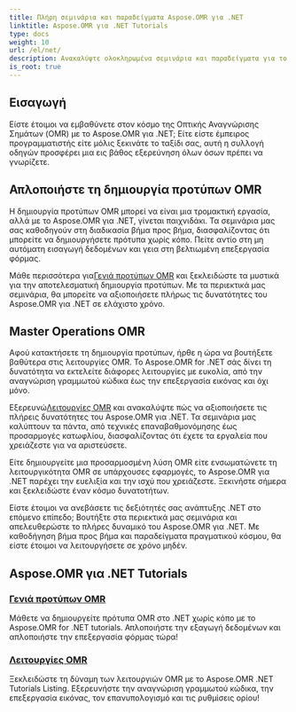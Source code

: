 ```yaml
---
title: Πλήρη σεμινάρια και παραδείγματα Aspose.OMR για .NET
linktitle: Aspose.OMR για .NET Tutorials
type: docs
weight: 10
url: /el/net/
description: Ανακαλύψτε ολοκληρωμένα σεμινάρια και παραδείγματα για το Aspose.OMR για .NET. Απλοποιήστε τη δημιουργία προτύπων και τις λειτουργίες OMR χωρίς κόπο. Ξεκλειδώστε ισχυρές δυνατότητες τώρα!
is_root: true
---
```

## Εισαγωγή

Είστε έτοιμοι να εμβαθύνετε στον κόσμο της Οπτικής Αναγνώρισης Σημάτων (OMR) με το Aspose.OMR για .NET; Είτε είστε έμπειρος προγραμματιστής είτε μόλις ξεκινάτε το ταξίδι σας, αυτή η συλλογή οδηγών προσφέρει μια εις βάθος εξερεύνηση όλων όσων πρέπει να γνωρίζετε.

## Απλοποιήστε τη δημιουργία προτύπων OMR

Η δημιουργία προτύπων OMR μπορεί να είναι μια τρομακτική εργασία, αλλά με το Aspose.OMR για .NET, γίνεται παιχνιδάκι. Τα σεμινάρια μας σας καθοδηγούν στη διαδικασία βήμα προς βήμα, διασφαλίζοντας ότι μπορείτε να δημιουργήσετε πρότυπα χωρίς κόπο. Πείτε αντίο στη μη αυτόματη εισαγωγή δεδομένων και γεια στη βελτιωμένη επεξεργασία φόρμας.

 Μάθε περισσότερα για[Γενιά προτύπων OMR](./omr-template-generation/) και ξεκλειδώστε τα μυστικά για την αποτελεσματική δημιουργία προτύπων. Με τα περιεκτικά μας σεμινάρια, θα μπορείτε να αξιοποιήσετε πλήρως τις δυνατότητες του Aspose.OMR για .NET σε ελάχιστο χρόνο.

## Master Operations OMR

Αφού κατακτήσετε τη δημιουργία προτύπων, ήρθε η ώρα να βουτήξετε βαθύτερα στις λειτουργίες OMR. Το Aspose.OMR for .NET σάς δίνει τη δυνατότητα να εκτελείτε διάφορες λειτουργίες με ευκολία, από την αναγνώριση γραμμωτού κώδικα έως την επεξεργασία εικόνας και όχι μόνο.

 Εξερευνώ[Λειτουργίες OMR](./omr-operations/) και ανακαλύψτε πώς να αξιοποιήσετε τις πλήρεις δυνατότητες του Aspose.OMR για .NET. Τα σεμινάρια μας καλύπτουν τα πάντα, από τεχνικές επαναβαθμονόμησης έως προσαρμογές κατωφλίου, διασφαλίζοντας ότι έχετε τα εργαλεία που χρειάζεστε για να αριστεύσετε.

Είτε δημιουργείτε μια προσαρμοσμένη λύση OMR είτε ενσωματώνετε τη λειτουργικότητα OMR σε υπάρχουσες εφαρμογές, το Aspose.OMR για .NET παρέχει την ευελιξία και την ισχύ που χρειάζεστε. Ξεκινήστε σήμερα και ξεκλειδώστε έναν κόσμο δυνατοτήτων.

Είστε έτοιμοι να ανεβάσετε τις δεξιότητές σας ανάπτυξης .NET στο επόμενο επίπεδο; Βουτήξτε στα περιεκτικά μας σεμινάρια και απελευθερώστε το πλήρες δυναμικό του Aspose.OMR για .NET. Με καθοδήγηση βήμα προς βήμα και παραδείγματα πραγματικού κόσμου, θα είστε έτοιμοι να λειτουργήσετε σε χρόνο μηδέν.

## Aspose.OMR για .NET Tutorials 
### [Γενιά προτύπων OMR](./omr-template-generation/)
Μάθετε να δημιουργείτε πρότυπα OMR στο .NET χωρίς κόπο με το Aspose.OMR for .NET tutorials. Απλοποιήστε την εξαγωγή δεδομένων και απλοποιήστε την επεξεργασία φόρμας τώρα!
### [Λειτουργίες OMR](./omr-operations/)
Ξεκλειδώστε τη δύναμη των λειτουργιών OMR με το Aspose.OMR .NET Tutorials Listing. Εξερευνήστε την αναγνώριση γραμμωτού κώδικα, την επεξεργασία εικόνας, τον επανυπολογισμό και τις ρυθμίσεις ορίου!